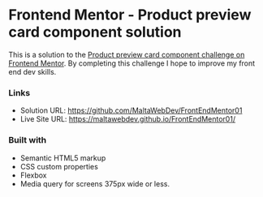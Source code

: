 # Frontend Mentor - Product preview card component solution

This is a solution to the [Product preview card component challenge on Frontend Mentor](https://www.frontendmentor.io/challenges/product-preview-card-component-GO7UmttRfa). By completing this challenge I hope to improve my front end dev skills.

### Links

- Solution URL: https://github.com/MaltaWebDev/FrontEndMentor01
- Live Site URL: https://maltawebdev.github.io/FrontEndMentor01/

### Built with

- Semantic HTML5 markup
- CSS custom properties
- Flexbox
- Media query for screens 375px wide or less.
